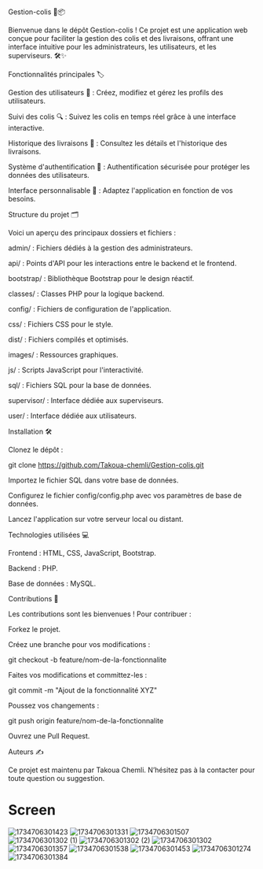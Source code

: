 Gestion-colis 🚚📦

Bienvenue dans le dépôt Gestion-colis ! Ce projet est une application web conçue pour faciliter la gestion des colis et des livraisons, offrant une interface intuitive pour les administrateurs, les utilisateurs, et les superviseurs. 🛠️✨

Fonctionnalités principales 🏷️

Gestion des utilisateurs 👥 : Créez, modifiez et gérez les profils des utilisateurs.

Suivi des colis 🔍 : Suivez les colis en temps réel grâce à une interface interactive.

Historique des livraisons 📜 : Consultez les détails et l'historique des livraisons.

Système d'authentification 🔐 : Authentification sécurisée pour protéger les données des utilisateurs.

Interface personnalisable 🎨 : Adaptez l'application en fonction de vos besoins.

Structure du projet 🗂️

Voici un aperçu des principaux dossiers et fichiers :

admin/ : Fichiers dédiés à la gestion des administrateurs.

api/ : Points d'API pour les interactions entre le backend et le frontend.

bootstrap/ : Bibliothèque Bootstrap pour le design réactif.

classes/ : Classes PHP pour la logique backend.

config/ : Fichiers de configuration de l'application.

css/ : Fichiers CSS pour le style.

dist/ : Fichiers compilés et optimisés.

images/ : Ressources graphiques.

js/ : Scripts JavaScript pour l'interactivité.

sql/ : Fichiers SQL pour la base de données.

supervisor/ : Interface dédiée aux superviseurs.

user/ : Interface dédiée aux utilisateurs.

Installation 🛠️

Clonez le dépôt :

git clone https://github.com/Takoua-chemli/Gestion-colis.git

Importez le fichier SQL dans votre base de données.

Configurez le fichier config/config.php avec vos paramètres de base de données.

Lancez l'application sur votre serveur local ou distant.

Technologies utilisées 💻

Frontend : HTML, CSS, JavaScript, Bootstrap.

Backend : PHP.

Base de données : MySQL.

Contributions 🤝

Les contributions sont les bienvenues ! Pour contribuer :

Forkez le projet.

Créez une branche pour vos modifications :

git checkout -b feature/nom-de-la-fonctionnalite

Faites vos modifications et committez-les :

git commit -m "Ajout de la fonctionnalité XYZ"

Poussez vos changements :

git push origin feature/nom-de-la-fonctionnalite

Ouvrez une Pull Request.

Auteurs ✍️

Ce projet est maintenu par Takoua Chemli. N’hésitez pas à la contacter pour toute question ou suggestion.




# Screen 

![1734706301423](https://github.com/user-attachments/assets/7a7cbf7f-b96e-4113-84c6-60e5b047d916)
![1734706301331](https://github.com/user-attachments/assets/7d93ec85-a75a-4e5e-861c-181663d975a6)
![1734706301507](https://github.com/user-attachments/assets/da83380a-a7ff-44f2-8206-68e83224ded6)
![1734706301302 (1)](https://github.com/user-attachments/assets/39e1de6d-29b3-44e1-a073-06c7b6361948)
![1734706301302 (2)](https://github.com/user-attachments/assets/6bab12e9-f7be-4d5f-b6cb-14c715098013)
![1734706301302](https://github.com/user-attachments/assets/8f18200e-d014-4c60-ac3c-3390ef9893b3)
![1734706301357](https://github.com/user-attachments/assets/fc752f23-25ca-4777-9222-30105a16cd4f)
![1734706301538](https://github.com/user-attachments/assets/69c565ab-3cc3-4808-9b3f-c5e70a1e77f5)
![1734706301453](https://github.com/user-attachments/assets/8829b113-9917-42b3-ac67-da1abe1c152b)
![1734706301274](https://github.com/user-attachments/assets/54999378-823e-4091-bfa7-3ffbbe7419eb)
![1734706301384](https://github.com/user-attachments/assets/59a30131-ae5a-469f-89f3-3f60321b51d4)
